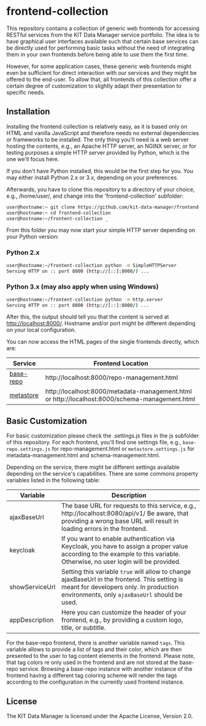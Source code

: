 # frontend-collection

This repository contains a collection of generic web frontends for accessing RESTful services from the KIT Data Manager service portfolio. The idea is to have graphical user interfaces available such that certain base services can be directly used for performing basic tasks without the need of integrating them in your own frontends before being able to use them the first time.

However, for some application cases, these generic web frontends might even be sufficient for direct interaction with our services and they might be offered to the end-user. To allow that, all frontends of this collection offer a certain degree of customization to slightly adapt their presentation to specific needs.

## Installation

Installing the frontend collection is relatively easy, as it is based only on HTML and vanilla JavaScript and therefore needs no external dependencies or frameworks to be installed. The only thing you'll need is a web server hosting the contents, e.g., an Apache HTTP server, an NGINX server, or for testing purposes a simple HTTP server provided by Python, which is the one we'll focus here.

If you don't have Python installed, this would be the first step for you. You may either install Python 2.x or 3.x, depending on your preferences. 

Afterwards, you have to clone this repository to a directory of your choice, e.g., /home/user/, and change into the 'frontend-collection' subfolder:

```bash
user@hostname:~ git clone https://github.com/kit-data-manager/frontend-collection
user@hostname:~ cd frontend-collection
user@hostname:~/frontent-collection _
```

From this folder you may now start your simple HTTP server depending on your Python version: 

### Python 2.x

```bash
user@hostname:~/frontent-collection python -m SimpleHTTPServer
Serving HTTP on :: port 8000 (http://[::]:8000/) ...
```

### Python 3.x (may also apply when using Windows)

```bash
user@hostname:~/frontent-collection python -m http.server
Serving HTTP on :: port 8000 (http://[::]:8000/) ...
```

After this, the output should tell you that the content is served at [http://localhost:8000/](http://localhost:8000/). Hostname and/or port might be different depending on your local configuration.

You can now access the HTML pages of the single frontends directly, which are: 

| Service       | Frontend Location|
|---------------|------------------|
| [base-repo](https://github.com/kit-data-manager/base-repo)     | http://localhost:8000/repo-management.html
| [metastore](https://github.com/kit-data-manager/metastore2)     | http://localhost:8000/metadata-management.html or http://localhost:8000/schema-management.html

## Basic Customization

For basic customization please check the .settings.js files in the js subfolder of this repository. For each frontend, you'll find one settings file, e.g., `base-repo.settings.js` for repo-management.html or `metastore.settings.js` for metadata-management.html and schema-management.html. 

Depending on the service, there might be different settings available depending on the service's capabilities. There are some commons property variables listed in the following table:

| Variable       | Description     |
|---------------|------------------|
| ajaxBaseUrl   |  The base URL for requests to this service, e.g., http://localhost:8080/api/v1/ Be aware, that providing a wrong base URL will result in loading errors in the frontend.
| keycloak      | If you want to enable authentication via Keycloak, you have to assign a proper value according to the example to this variable. Otherwise, no user login will be provided.
| showServiceUrl | Setting this variable `true` will allow to change ajaxBaseUrl in the frontend. This setting is meant for developers only. In production environments, only `ajaxBaseUrl` should be used.
| appDescription | Here you can customize the header of your frontend, e.g., by providing a custom logo, title, or subtitle. 

For the base-repo frontend, there is another variable named `tags`. This variable allows to provide a list of tags and their color, which are then presented to the user to tag content elements in the frontend. Please note, that tag colors re only used in the frontend and are not stored at the base-repo service. Browsing a base-repo instance with another instance of the frontend having a different tag coloring scheme will render the tags according to the configuration in the currently used frontend instance.

## License

The KIT Data Manager is licensed under the Apache License, Version 2.0.
